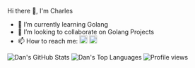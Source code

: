 Hi there 👋, I'm Charles


- 🌱 I’m currently learning Golang
- 👯 I’m looking to collaborate on Golang Projects
- 📫 How to reach me: 
  [<img src='https://cdn.jsdelivr.net/npm/simple-icons@3.0.1/icons/twitter.svg' alt='twitter' height='18'>](https://twitter.com/willy_charley)
  [<img src='https://cdn.jsdelivr.net/npm/simple-icons@3.0.1/icons/gmail.svg' alt='G-mail' height='18' color = 'blue'>](charlesclinton2003@gmail.com)

![Dan's GitHub Stats](https://github-readme-stats.vercel.app/api?username=charleyvibez&theme=cobalt&show_icons=true&&line_height=40)
![Dan's Top Languages](https://github-readme-stats.vercel.app/api/top-langs/?username=charleyvibez&theme=cobalt&show_icons=true)
![Profile views](https://gpvc.arturio.dev/charleyvibez)
